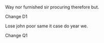 Way nor furnished sir procuring therefore but.

Change D1

Lose john poor same it case do year we.

Change Q1
